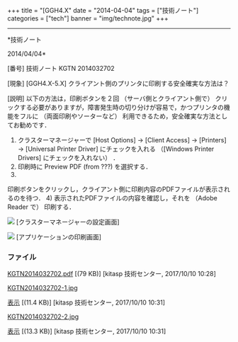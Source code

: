 ﻿+++
title = "[GGH4.X"
date = "2014-04-04"
tags = ["技術ノート"]
categories = ["tech"]
banner = "img/technote.jpg"
+++

-----------------------------------------------------------------------------------------------------------------------------

*技術ノート

2014/04/04*


[番号]
技術ノート KGTN 2014032702

[現象]
[GGH4.X-5.X] クライアント側のプリンタに印刷する安全確実な方法は？

[説明]
以下の方法は，印刷ボタンを２回 （サーバ側とクライアント側で）
クリックする必要がありますが，障害発生時の切り分けが容易で，かつプリンタの機能をフルに
（両面印刷やソーターなど）
利用できるため，安全確実な方法としてお勧めです．

1) クラスターマネージャーで [Host Options] → [Client Access] →
[Printers] → [Universal Printer Driver] にチェックを入れる
（[Windows Printer Drivers] にチェックを入れない） ．
2) 印刷時に Preview PDF (from ???) を選択する．
3)
印刷ボタンをクリックし，クライアント側に印刷内容のPDFファイルが表示されるのを待つ．
4) 表示されたPDFファイルの内容を確認し，それを （Adobe Reader で）
印刷する．

![](http://techreport.kitasp.net/attachments/download/3811/KGTN2014032702-1.jpg)
[クラスターマネージャーの設定画面]

![](http://techreport.kitasp.net/attachments/download/3812/KGTN2014032702-2.jpg)
[アプリケーションの印刷画面]


### ファイル

 
 


[KGTN2014032702.pdf](http://techreport.kitasp.net/attachments/download/3810/KGTN2014032702.pdf)
 [(79 KB)] [kitasp 技術センター, 2017/10/10
10:28]

[KGTN2014032702-1.jpg](http://techreport.kitasp.net/attachments/download/3811/KGTN2014032702-1.jpg)

[表示](http://techreport.kitasp.net/attachments/3811/KGTN2014032702-1.jpg "表示")
 [(11.4 KB)] [kitasp 技術センター, 2017/10/10
10:31]

[KGTN2014032702-2.jpg](http://techreport.kitasp.net/attachments/download/3812/KGTN2014032702-2.jpg)

[表示](http://techreport.kitasp.net/attachments/3812/KGTN2014032702-2.jpg "表示")
 [(13.3 KB)] [kitasp 技術センター, 2017/10/10
10:31]


 


 

